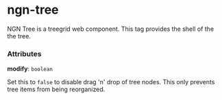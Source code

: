 # ngn-tree

NGN Tree is a treegrid web component. This tag provides the shell of the the tree.

### Attributes

**modify**: `boolean`

Set this to `false` to disable drag 'n' drop of tree nodes. This only prevents tree items from being reorganized.
